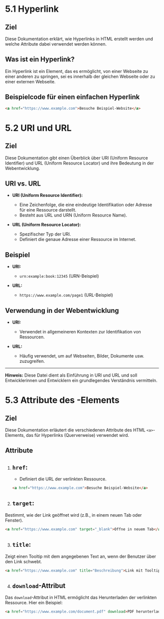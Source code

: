 # 5.1 Hyperlink

## Ziel

Diese Dokumentation erklärt, wie Hyperlinks in HTML erstellt werden und welche Attribute dabei verwendet werden können.

## Was ist ein Hyperlink?

Ein Hyperlink ist ein Element, das es ermöglicht, von einer Webseite zu einer anderen zu springen, sei es innerhalb der gleichen Webseite oder zu einer externen Webseite.

## Beispielcode für einen einfachen Hyperlink

```html
<a href="https://www.example.com">Besuche Beispiel-Website</a>
```

# 5.2 URI und URL

## Ziel

Diese Dokumentation gibt einen Überblick über URI (Uniform Resource Identifier) und URL (Uniform Resource Locator) und ihre Bedeutung in der Webentwicklung.

## URI vs. URL

- **URI (Uniform Resource Identifier):**
  - Eine Zeichenfolge, die eine eindeutige Identifikation oder Adresse für eine Ressource darstellt.
  - Besteht aus URL und URN (Uniform Resource Name).

- **URL (Uniform Resource Locator):**
  - Spezifischer Typ der URI.
  - Definiert die genaue Adresse einer Ressource im Internet.

## Beispiel

- **URI:**
  - `urn:example:book:12345` (URN-Beispiel)

- **URL:**
  - `https://www.example.com/page1` (URL-Beispiel)

## Verwendung in der Webentwicklung

- **URI:**
  - Verwendet in allgemeineren Kontexten zur Identifikation von Ressourcen.

- **URL:**
  - Häufig verwendet, um auf Webseiten, Bilder, Dokumente usw. zuzugreifen.

---
**Hinweis:** Diese Datei dient als Einführung in URI und URL und soll Entwicklerinnen und Entwicklern ein grundlegendes Verständnis vermitteln.

# 5.3 Attribute des <a>-Elements

## Ziel

Diese Dokumentation erläutert die verschiedenen Attribute des HTML `<a>`-Elements, das für Hyperlinks (Querverweise) verwendet wird.

## Attribute

1. ## `href`:
   - Definiert die URL der verlinkten Ressource.
   ```html
   <a href="https://www.example.com">Besuche Beispiel-Website</a>
    ```

2. ## `target`:

Bestimmt, wie der Link geöffnet wird (z.B., in einem neuen Tab oder Fenster).

```html
<a href="https://www.example.com" target="_blank">Öffne in neuem Tab</a>
```

3. ## `title`:

Zeigt einen Tooltip mit dem angegebenen Text an, wenn der Benutzer über den Link schwebt.

```html
<a href="https://www.example.com" title="Beschreibung">Link mit Tooltip</a>
```

4. ## `download`-Attribut

Das `download`-Attribut in HTML ermöglicht das Herunterladen der verlinkten Ressource. Hier ein Beispiel:

```html
<a href="https://www.example.com/document.pdf" download>PDF herunterladen</a>
```